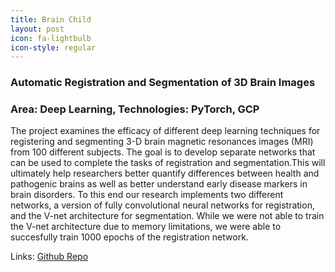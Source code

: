 ```yaml
---
title: Brain Child
layout: post
icon: fa-lightbulb
icon-style: regular
---
```

### Automatic Registration and Segmentation of 3D Brain Images
### Area: Deep Learning, Technologies: PyTorch, GCP

The project examines the efficacy of different deep learning techniques for registering and segmenting 3-D brain magnetic resonances images (MRI) from 100 different subjects. The goal is to develop separate networks that can be used to complete the tasks of registration and segmentation.This will ultimately help researchers better quantify differences between health and pathogenic brains as well as better understand early disease markers in brain disorders. To this end our research implements two different networks, a version of fully convolutional neural networks for registration, and the V-net architecture for segmentation. While we were not able to train the V-net architecture due to memory limitations, we were able to succesfully train 1000 epochs of the registration network.

Links: [Github Repo](https://github.com/dsp-uga/brainchild)
